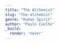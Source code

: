 ```yaml
---
title: "The Alchemist"
slug: "the-alchemist"
genre: "Human Spirit"
author: "Paulo Coelho"
_build:
  render: 'never'
---
```

